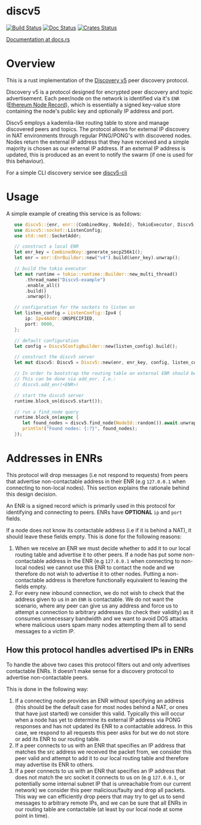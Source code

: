 discv5
============

[![Build Status]][Build Link] [![Doc Status]][Doc Link] [![Crates
Status]][Crates Link]

[Build Status]: https://github.com/sigp/discv5/workflows/build/badge.svg?branch=master
[Build Link]: https://github.com/sigp/discv5/actions
[Doc Status]: https://docs.rs/discv5/badge.svg
[Doc Link]: https://docs.rs/discv5
[Crates Status]: https://img.shields.io/crates/v/discv5.svg
[Crates Link]: https://crates.io/crates/discv5

[Documentation at docs.rs](https://docs.rs/discv5)


# Overview

This is a rust implementation of the [Discovery v5](https://github.com/ethereum/devp2p/blob/master/discv5/discv5.md)
peer discovery protocol.

Discovery v5 is a protocol designed for encrypted peer discovery and topic advertisement. Each peer/node
on the network is identified via it's `ENR` ([Ethereum Node
Record](https://eips.ethereum.org/EIPS/eip-778)), which is essentially a signed key-value store
containing the node's public key and optionally IP address and port.

Discv5 employs a kademlia-like routing table to store and manage discovered peers and topics. The
protocol allows for external IP discovery in NAT environments through regular PING/PONG's with
discovered nodes. Nodes return the external IP address that they have received and a simple
majority is chosen as our external IP address. If an external IP address is updated, this is
produced as an event to notify the swarm (if one is used for this behaviour).

For a simple CLI discovery service see [discv5-cli](https://github.com/AgeManning/discv5-cli)

# Usage

A simple example of creating this service is as follows:

```rust
   use discv5::{enr, enr::{CombinedKey, NodeId}, TokioExecutor, Discv5, Discv5ConfigBuilder};
   use discv5::socket::ListenConfig;
   use std::net::SocketAddr;

   // construct a local ENR
   let enr_key = CombinedKey::generate_secp256k1();
   let enr = enr::EnrBuilder::new("v4").build(&enr_key).unwrap();

   // build the tokio executor
   let mut runtime = tokio::runtime::Builder::new_multi_thread()
       .thread_name("Discv5-example")
       .enable_all()
       .build()
       .unwrap();

   // configuration for the sockets to listen on
   let listen_config = ListenConfig::Ipv4 {
       ip: Ipv4Addr::UNSPECIFIED,
       port: 9000,
   };

   // default configuration
   let config = Discv5ConfigBuilder::new(listen_config).build();

   // construct the discv5 server
   let mut discv5: Discv5 = Discv5::new(enr, enr_key, config, listen_config).unwrap();

   // In order to bootstrap the routing table an external ENR should be added
   // This can be done via add_enr. I.e.:
   // discv5.add_enr(<ENR>)

   // start the discv5 server
   runtime.block_on(discv5.start());

   // run a find_node query
   runtime.block_on(async {
      let found_nodes = discv5.find_node(NodeId::random()).await.unwrap();
      println!("Found nodes: {:?}", found_nodes);
   });
```

# Addresses in ENRs 

This protocol will drop messages (i.e not respond to requests) from peers that
advertise non-contactable address in their ENR (e.g `127.0.0.1` when connecting
to non-local nodes). This section
explains the rationale behind this design decision.

An ENR is a signed record which is primarily used in this protocol for
identifying and connecting to peers. ENRs have **OPTIONAL** `ip` and `port`
fields.

If a node does not know its contactable address (i.e if it is behind a NAT), it should leave these fields
empty. This is done for the following reasons:
1. When we receive an ENR we must decide whether to add it to our local routing
   table and advertise it to other peers. If a node has put some
   non-contactable address in the ENR (e.g `127.0.0.1` when connecting to
   non-local nodes) we cannot use this ENR
   to contact the node and we therefore do not wish to advertise it to other
   nodes. Putting a non-contactable address is therefore functionally
   equivalent to leaving the fields empty.
2. For every new inbound connection, we do not wish to check that the address
   given to us in an `ENR` is contactable. We do not want the scenario, where
   any peer can give us any address and force us to attempt a connection to
   arbitrary addresses (to check their validity) as it consumes unnecessary
   bandwidth and we want to avoid DOS attacks where malicious users spam many
   nodes attempting them all to send messages to a victim IP.

## How this protocol handles advertised IPs in ENRs

To handle the above two cases this protocol filters out and only advertises
contactable ENRs. It doesn't make sense for a discovery protocol to advertise
non-contactable peers.

This is done in the following way:

1. If a connecting node provides an ENR without specifying an address (this
   should be the default case for most nodes behind a NAT, or ones that have
   just started) we consider this valid. Typically this will occur when a node
   has yet to determine its external IP address via PONG responses and has not
   updated its ENR to a contactable address. In this case, we respond to all
   requests this peer asks for but we do not store or add its ENR to our
   routing table.
2. If a peer connects to us with an ENR that specifies an IP address that
   matches the src address we received the packet from, we consider this peer
   valid and attempt to add it to our local routing table and therefore may advertise
   its ENR to others.
3. If a peer connects to us with an ENR that specifies an IP address that does
   not match the src socket it connects to us on (e.g `127.0.0.1`, or
   potentially some internal subnet IP that is unreachable from our current
   network) we consider this peer malicious/faulty
   and drop all packets. This way we can efficiently drop peers that may try to
   get us to send messages to arbitrary remote IPs, and we can be sure that all
   ENRs in our routing table are contactable (at least by our local node at
   some point in time).
